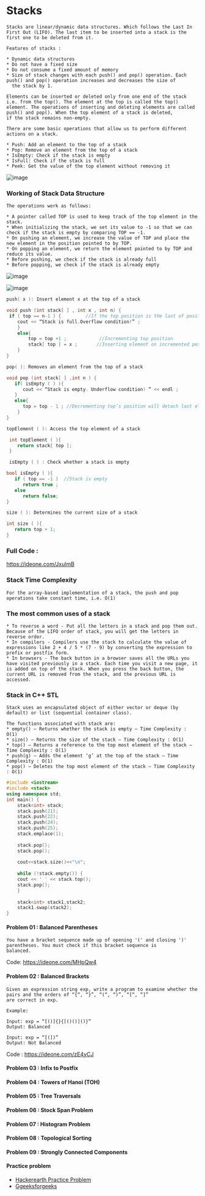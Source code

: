 # Stacks
```
Stacks are linear/dynamic data structures. Which follows the Last In First Out (LIFO). The last item to be inserted into a stack is the 
first one to be deleted from it.

Features of stacks : 

* Dynamic data structures
* Do not have a fixed size
* Do not consume a fixed amount of memory
* Size of stack changes with each push() and pop() operation. Each push() and pop() operation increases and decreases the size of
  the stack by 1.

Elements can be inserted or deleted only from one end of the stack i.e. from the top(). The element at the top is called the top() 
element. The operations of inserting and deleting elements are called push() and pop(). When the top element of a stack is deleted, 
if the stack remains non-empty.
```
```
There are some basic operations that allow us to perform different actions on a stack.

* Push: Add an element to the top of a stack
* Pop: Remove an element from the top of a stack
* IsEmpty: Check if the stack is empty
* IsFull: Check if the stack is full
* Peek: Get the value of the top element without removing it

```
![image](https://user-images.githubusercontent.com/59710234/154685301-5f1e10e7-a86c-44f1-bae3-46e06d902d50.png)

### Working of Stack Data Structure
```
The operations work as follows:

* A pointer called TOP is used to keep track of the top element in the stack.
* When initializing the stack, we set its value to -1 so that we can check if the stack is empty by comparing TOP == -1.
* On pushing an element, we increase the value of TOP and place the new element in the position pointed to by TOP.
* On popping an element, we return the element pointed to by TOP and reduce its value.
* Before pushing, we check if the stack is already full
* Before popping, we check if the stack is already empty
```
![image](https://user-images.githubusercontent.com/59710234/154731904-fb3526ef-b3cd-445b-9988-7097012fabae.png)

![image](https://user-images.githubusercontent.com/59710234/154731367-fdb9d537-5226-4140-8e33-e78254997cf9.png)

```c++
push( x ): Insert element x at the top of a stack

void push (int stack[ ] , int x , int n) {
 if ( top == n-1 ) {         //If the top position is the last of position in a stack, this means that the stack is full
    cout << “Stack is full.Overflow condition!” ;
    }
    else{
        top = top +1 ;            //Incrementing top position 
        stack[ top ] = x ;       //Inserting element on incremented position  
    }
}
```
```c++
pop( ): Removes an element from the top of a stack

void pop (int stack[ ] ,int n ) {
   if( isEmpty ( ) ){
      cout << “Stack is empty. Underflow condition! ” << endl ;
   }
   else{
      top = top - 1 ; //Decrementing top’s position will detach last element from stack            
    }
}
```
```c++
topElement ( ): Access the top element of a stack

 int topElement ( ){
    return stack[ top ];
 }
``` 
```c++
 isEmpty ( ) : Check whether a stack is empty

bool isEmpty ( ){
   if ( top == -1 )  //Stack is empty
      return true ; 
   else
      return false;
}
```
```c++
size ( ): Determines the current size of a stack

int size ( ){
   return top + 1;
}
```

### Full Code :

https://ideone.com/JxulmB

### Stack Time Complexity
```
For the array-based implementation of a stack, the push and pop operations take constant time, i.e. O(1)
```
### The most common uses of a stack
```
* To reverse a word - Put all the letters in a stack and pop them out. Because of the LIFO order of stack, you will get the letters in reverse order.
* In compilers - Compilers use the stack to calculate the value of expressions like 2 + 4 / 5 * (7 - 9) by converting the expression to prefix or postfix form.
* In browsers - The back button in a browser saves all the URLs you have visited previously in a stack. Each time you visit a new page, it is added on top of the stack. When you press the back button, the current URL is removed from the stack, and the previous URL is accessed.
```
### Stack in C++ STL
```
Stack uses an encapsulated object of either vector or deque (by default) or list (sequential container class).

The functions associated with stack are: 
* empty() – Returns whether the stack is empty – Time Complexity : O(1) 
* size() – Returns the size of the stack – Time Complexity : O(1) 
* top() – Returns a reference to the top most element of the stack – Time Complexity : O(1) 
* push(g) – Adds the element ‘g’ at the top of the stack – Time Complexity : O(1) 
* pop() – Deletes the top most element of the stack – Time Complexity : O(1) 
```
```c++
#include <iostream>
#include <stack>
using namespace std;
int main() {
    stack<int> stack;
    stack.push(21);
    stack.push(22);
    stack.push(24);
    stack.push(25);
    stack.emplace(1);
	
    stack.pop();
    stack.pop();
    
    cout<<stack.size()<<"\n";
    
    while (!stack.empty()) {
	cout << ' ' << stack.top();
	stack.pop();
    }
    
    stack<int> stack1,stack2;
    stack1.swap(stack2);
}
```
#### Problem 01 : Balanced Parentheses
```
You have a bracket sequence made up of opening '(' and closing ')' parentheses. You must check if this bracket sequence is 
balanced.
```
Code: https://ideone.com/MHpQw4

#### Problem 02 : Balanced Brackets
```
Given an expression string exp, write a program to examine whether the pairs and the orders of “{“, “}”, “(“, “)”, “[“, “]”
are correct in exp.

Example: 

Input: exp = “[()]{}{[()()]()}” 
Output: Balanced

Input: exp = “[(])” 
Output: Not Balanced
```
Code : https://ideone.com/zE4yCJ

#### Problem 03 : Infix to Postfix

#### Problem 04 : Towers of Hanoi (TOH)

#### Problem 05 : Tree Traversals

#### Problem 06 : Stock Span Problem

#### Problem 07 : Histogram Problem

#### Problem 08 : Topological Sorting

#### Problem 09 : Strongly Connected Components

#### Practice problem
* [Hackerearth Practice Problem](https://www.hackerearth.com/practice/data-structures/stacks/basics-of-stacks/practice-problems/)
* [Ggeeksforgeeks](https://www.geeksforgeeks.org/stack-data-structure/?ref=ghm)
